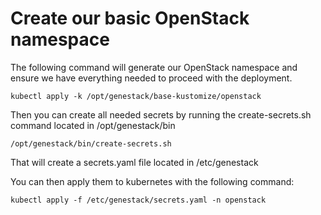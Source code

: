 # Create our basic OpenStack namespace

The following command will generate our OpenStack namespace and ensure we have everything needed to proceed with the deployment.

``` shell
kubectl apply -k /opt/genestack/base-kustomize/openstack
```

Then you can create all needed secrets by running the create-secrets.sh command located in /opt/genestack/bin

``` shell
/opt/genestack/bin/create-secrets.sh
```

That will create a secrets.yaml file located in /etc/genestack

You can then apply them to kubernetes with the following command:

``` shell
kubectl apply -f /etc/genestack/secrets.yaml -n openstack
```
